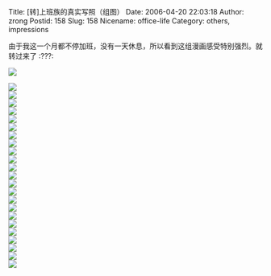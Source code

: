 Title: [转]上班族的真实写照（组图）
Date: 2006-04-20 22:03:18
Author: zrong
Postid: 158
Slug: 158
Nicename: office-life
Category: others, impressions

由于我这一个月都不停加班，没有一天休息，所以看到这组漫画感受特别强烈。就转过来了
:???:

![](/wp-content/uploads/2006/04/sbz01.jpg)  
<!--more-->  
![](/wp-content/uploads/2006/04/sbz02.jpg)  
![](/wp-content/uploads/2006/04/sbz03.jpg)  
![](/wp-content/uploads/2006/04/sbz04.jpg)  
![](/wp-content/uploads/2006/04/sbz05.jpg)  
![](/wp-content/uploads/2006/04/sbz06.jpg)  
![](/wp-content/uploads/2006/04/sbz07.jpg)  
![](/wp-content/uploads/2006/04/sbz08.jpg)  
![](/wp-content/uploads/2006/04/sbz09.jpg)  
![](/wp-content/uploads/2006/04/sbz10.jpg)  
![](/wp-content/uploads/2006/04/sbz11.jpg)  
![](/wp-content/uploads/2006/04/sbz12.jpg)  
![](/wp-content/uploads/2006/04/sbz13.jpg)  
![](/wp-content/uploads/2006/04/sbz14.jpg)  
![](/wp-content/uploads/2006/04/sbz15.jpg)  
![](/wp-content/uploads/2006/04/sbz16.jpg)  
![](/wp-content/uploads/2006/04/sbz17.jpg)  
![](/wp-content/uploads/2006/04/sbz18.jpg)  
![](/wp-content/uploads/2006/04/sbz19.jpg)  
![](/wp-content/uploads/2006/04/sbz20.jpg)  
![](/wp-content/uploads/2006/04/sbz21.jpg)  
![](/wp-content/uploads/2006/04/sbz22.jpg)  
![](/wp-content/uploads/2006/04/sbz23.jpg)  
![](/wp-content/uploads/2006/04/sbz24.jpg)

